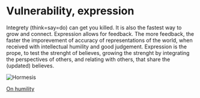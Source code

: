 # Vulnerability, expression

Integrety (think=say=do) can get you killed. It is also the fastest way to grow and connect. Expression allows for feedback. The more feedback, the faster the imporevement of accuracy of representations of the world, when received with intellectual humility and good judgement. Expression is the prope, to test the strenght of believes, growing the strenght by integrating the perspectives of others, and relating with others, that share the (updated) believes.

![Hormesis](https://i1.wp.com/roguehealthandfitness.com/wp-content/uploads/2017/02/hormesis-curve.jpg)

[On humility](humility)

